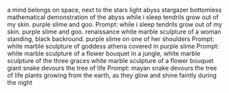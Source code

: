a mind belongs on space, next to the stars light
abyss stargazer bottomless
mathematical demonstration of the abyss
while i sleep tendrils grow out of my skin. purple slime and goo.
Prompt: while i sleep tendrils grow out of my skin. purple slime and goo. renaissance
white marble sculpture of a woman standing, black backround. purple slime on one of her shoulders
Prompt: white marble sculpture of goddess athena covered in purple slime
Prompt: white marble sculpture of a flower bouquet
in a jungle, white marble sculpture of the three graces
white marble sculpture of a flower bouquet
giant snake devours the tree of life
Prompt: mayan snake devours the tree of life
plants growing from the earth, as they glow and shine faintly during the night





